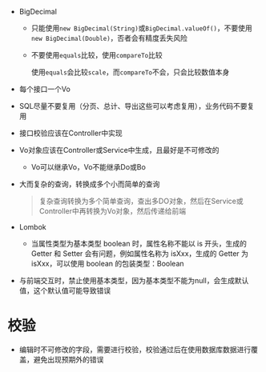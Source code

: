 * BigDecimal

  * 只能使用`new BigDecimal(String)`或`BigDecimal.valueOf()`，不要使用`new BigDecimal(Double)`，否者会有精度丢失风险

  * 不要使用`equals`比较，使用`compareTo`比较

    使用`equals`会比较`scale`，而`compareTo`不会，只会比较数值本身

* 每个接口一个Vo

* SQL尽量不要复用（分页、总计、导出这些可以考虑复用），业务代码不要复用

* 接口校验应该在Controller中实现

* Vo对象应该在Controller或Service中生成，且最好是不可修改的

  * Vo可以继承Vo，Vo不能继承Do或Bo

* 大而复杂的查询，转换成多个小而简单的查询

  > 复杂查询转换为多个简单查询，查出多DO对象，然后在Service或Controller中再转换为Vo对象，然后传递给前端

* Lombok

  * 当属性类型为基本类型 boolean 时，属性名称不能以 is 开头，生成的 Getter 和 Setter 会有问题，例如属性名称为 isXxx，生成的 Getter 为 isXxx，可以使用 boolean 的包装类型：Boolean

* 与前端交互时，禁止使用基本类型，因为基本类型不能为null，会生成默认值，这个默认值可能导致错误

# 校验

* 编辑时不可修改的字段，需要进行校验，校验通过后在使用数据库数据进行覆盖，避免出现预期外的错误

